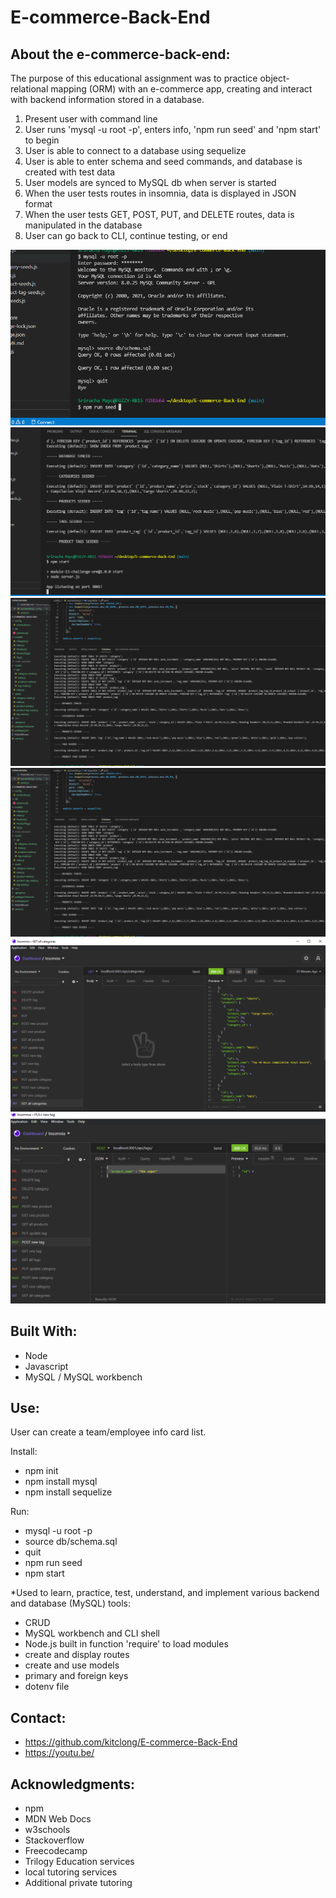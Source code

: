 # E-commerce-Back-End
## About the e-commerce-back-end:

The purpose of this educational assignment was to practice object-relational mapping (ORM) with an e-commerce app, creating and interact with backend information stored in a database.

1. Present user with command line 
2. User runs 'mysql -u root -p', enters info, 'npm run seed' and 'npm start' to begin
3. User is able to connect to a database using sequelize
4. User is able to enter schema and seed commands, and database is created with test data
5. User models are synced to MySQL db when server is started
6. When the user tests routes in insomnia, data is displayed in JSON format
7. When the user tests GET, POST, PUT, and DELETE routes, data is manipulated in the database
8. User can go back to CLI, continue testing, or end

![Screenshot of page](assets/pic2.PNG)
![Screenshot of page](assets/pic3.PNG)
![Screenshot of page](assets/pic4.PNG)
![Screenshot of page](assets/pic1.PNG)
![Screenshot of page](assets/pic5.PNG)
![Screenshot of page](assets/pic6.PNG)

## Built With:

* Node
* Javascript
* MySQL / MySQL workbench

## Use:

User can create a team/employee info card list.

Install:
* npm init
* npm install mysql
* npm install sequelize 

Run:
* mysql -u root -p
* source db/schema.sql
* quit
* npm run seed
* npm start

*Used to learn, practice, test, understand, and implement various backend and database (MySQL) tools: 

* CRUD
* MySQL workbench and CLI shell
* Node.js built in function 'require' to load modules
* create and display routes 
* create and use models
* primary and foreign keys
* dotenv file 

## Contact:

* https://github.com/kitclong/E-commerce-Back-End
* https://youtu.be/

## Acknowledgments:

* npm
* MDN Web Docs
* w3schools
* Stackoverflow
* Freecodecamp
* Trilogy Education services
* local tutoring services
* Additional private tutoring 
